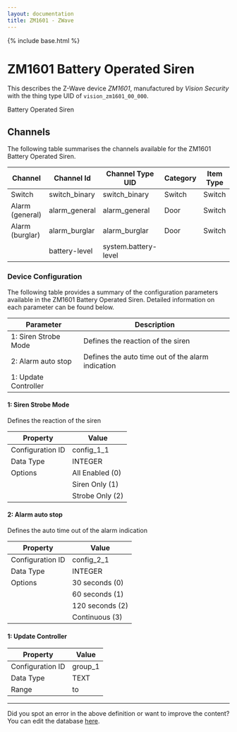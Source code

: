 ```yaml
---
layout: documentation
title: ZM1601 - ZWave
---
```


{% include base.html %}

# ZM1601 Battery Operated Siren

This describes the Z-Wave device *ZM1601*, manufactured by *Vision Security* with the thing type UID of ```vision_zm1601_00_000```. 

Battery Operated Siren


## Channels
The following table summarises the channels available for the ZM1601 Battery Operated Siren.

| Channel | Channel Id | Channel Type UID | Category | Item Type |
|---------|------------|------------------|----------|-----------|
| Switch | switch_binary | switch_binary | Switch | Switch |
| Alarm (general) | alarm_general | alarm_general | Door | Switch |
| Alarm (burglar) | alarm_burglar | alarm_burglar | Door | Switch |
|  | battery-level | system.battery-level |  |  |


### Device Configuration
The following table provides a summary of the configuration parameters available in the ZM1601 Battery Operated Siren.
Detailed information on each parameter can be found below.

| Parameter   | Description |
|-------------|-------------|
| 1: Siren Strobe Mode | Defines the reaction of the siren |
| 2: Alarm auto stop | Defines the auto time out of the alarm indication |
| 1: Update Controller |  |


#### 1: Siren Strobe Mode

Defines the reaction of the siren


| Property         | Value    |
|------------------|----------|
| Configuration ID | config_1_1 |
| Data Type        | INTEGER || Default Value | 0 |
| Options | All Enabled (0) |
|  | Siren Only (1) |
|  | Strobe Only (2) |


#### 2: Alarm auto stop

Defines the auto time out of the alarm indication


| Property         | Value    |
|------------------|----------|
| Configuration ID | config_2_1 |
| Data Type        | INTEGER || Default Value | 0 |
| Options | 30 seconds (0) |
|  | 60 seconds (1) |
|  | 120 seconds (2) |
|  | Continuous (3) |


#### 1: Update Controller


| Property         | Value    |
|------------------|----------|
| Configuration ID | group_1 |
| Data Type        | TEXT |
| Range |  to  |


---

Did you spot an error in the above definition or want to improve the content?
You can edit the database [here](http://www.cd-jackson.com/index.php/zwave/zwave-device-database/zwave-device-list/devicesummary/113).
